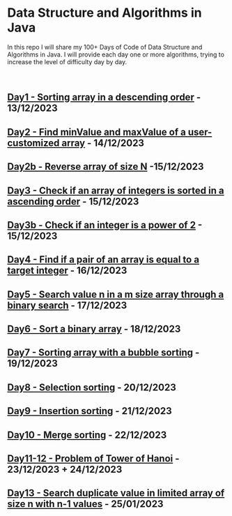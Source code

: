 # Data Structure and Algorithms in Java

In this repo I will share my 100+ Days of Code of Data Structure and Algorithms in Java.
I will provide each day one or more algorithms, trying to increase the level of difficulty day by day.


<br>


## [Day1 - Sorting array in a descending order](https://github.com/gabrieledore/DS-and-Algorithms-in-Java/blob/main/Day1.java) - 13/12/2023
## [Day2 - Find minValue and maxValue of a user-customized array](https://github.com/gabrieledore/DS-and-Algorithms-in-Java/blob/main/Day2.java) - 14/12/2023
## [Day2b - Reverse array of size N](https://github.com/gabrieledore/DS-and-Algorithms-in-Java/blob/main/Day2b.java) -15/12/2023
## [Day3 - Check if an array of integers is sorted in a ascending order](https://github.com/gabrieledore/DS-and-Algorithms-in-Java/blob/main/Day3.java) - 15/12/2023
## [Day3b - Check if an integer is a power of 2](https://github.com/gabrieledore/DS-and-Algorithms-in-Java/blob/main/Day3b.java) - 15/12/2023
## [Day4 - Find if a pair of an array is equal to a target integer](https://github.com/gabrieledore/DS-and-Algorithms-in-Java/blob/main/Day4.java) - 16/12/2023
## [Day5 - Search value n in a m size array through a binary search](https://github.com/gabrieledore/DS-and-Algorithms-in-Java/blob/main/Day5.java) - 17/12/2023
## [Day6 - Sort a binary array](https://github.com/gabrieledore/DS-and-Algorithms-in-Java/blob/main/Day6.java) - 18/12/2023
## [Day7 - Sorting array with a bubble sorting](https://github.com/gabrieledore/DS-and-Algorithms-in-Java/blob/main/Day7.java) - 19/12/2023
## [Day8 - Selection sorting](https://github.com/gabrieledore/DS-and-Algorithms-in-Java/blob/main/Day8.java) - 20/12/2023
## [Day9 - Insertion sorting](https://github.com/gabrieledore/DS-and-Algorithms-in-Java/blob/main/Day9.java) - 21/12/2023
## [Day10 - Merge sorting](https://github.com/gabrieledore/DS-and-Algorithms-in-Java/blob/main/Day10.java) - 22/12/2023
## [Day11-12 - Problem of Tower of Hanoi](https://github.com/gabrieledore/DS-and-Algorithms-in-Java/blob/main/Day11.java) - 23/12/2023 + 24/12/2023
## [Day13 - Search duplicate value in limited array of size n with n-1 values](https://github.com/gabrieledore/DS-and-Algorithms-in-Java/blob/main/Day13.java) - 25/01/2023



